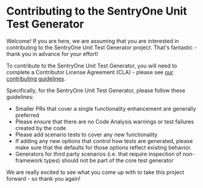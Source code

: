 # Contributing to the SentryOne Unit Test Generator
Welcome! If you are here, we are assuming that you are interested in contributing to the SentryOne Unit Test Generator project. That's fantastic - thank you in advance for your effort!

To contribute to the SentryOne Unit Test Generator, you will need to complete a Contributor License Agreement (CLA) - please see [our contributing guidelines](https://github.com/sentryone/sentryone/blob/master/contributing.md).

Specifically, for the SentryOne Unit Test Generator, please follow these guidelines:

* Smaller PRs that cover a single functionality enhancement are generally preferred
* Please ensure that there are no Code Analysis warnings or test failures created by the code
* Please add scenario tests to cover any new functionality
* If adding any new options that control how tests are generated, please make sure that the defaults for those options reflect existing behavior.
* Generators for third party scenarios (i.e. that require inspection of non-framework types) should not be part of the core test generator

We are really excited to see what you come up with to take this project forward - so thank you again!